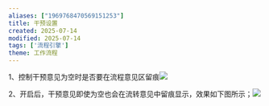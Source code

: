 ```yaml
---
aliases: ["1969768470569151253"]
title: 干预设置
created: 2025-07-14
modified: 2025-07-14
tags: ['流程引擎']
theme: 工作流程
---
```


1、控制干预意见为空时是否要在流程意见区留痕![](https://myhelpdoc.oss-cn-heyuan.aliyuncs.com/mdimages/c151ddf4f3620f533ddd36c89ae57dfc.jpg)

2、开启后，干预意见即使为空也会在流转意见中留痕显示，效果如下图所示；![](https://myhelpdoc.oss-cn-heyuan.aliyuncs.com/mdimages/0ef339c4490751d7b7ec6f6214e2b7d0.jpg)

